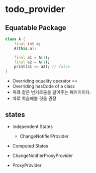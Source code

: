 # todo_provider

## Equatable Package

```dart
class A {
    final int a;
    A(this.a);

    final a1 = A(1);
    final a2 = A(1);
    print(a1 == a2); // false
}
```

- Overriding equality operator ==
- Overriding hasCode of a class
- 위와 같은 번거로움을 덜어주는 패키지이다.
- 따로 학습해볼 것을 권장

## states

- Independent States
  - ChangeNotifierProvider

- Computed States
 - ChangeNotifierProxyProvider
 - ProxyProvider
